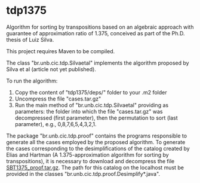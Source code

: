 # tdp1375
Algorithm for sorting by transpositions based on an algebraic approach with guarantee of approximation ratio of 1.375, conceived as part of the Ph.D. thesis of Luiz Silva.

This project requires Maven to be compiled.

The class "br.unb.cic.tdp.Silvaetal" implements the algorithm proposed by Silva et al (article not yet published).

To run the algorithm:

1. Copy the content of "tdp1375/deps/" folder to your .m2 folder
2. Uncompress the file "cases.tar.gz"
3. Run the main method of "br.unb.cic.tdp.Silvaetal" providing as parameters: the folder into which the file "cases.tar.gz" was decompressed (first parameter), then the permutation to sort (last parameter), e.g., 0,8,7,6,5,4,3,2,1.

The package "br.unb.cic.tdp.proof" contains the programs responsible to generate all the cases employed by the proposed algorithm. To generate the cases corresponding to the desimplifications of the catalog created by Elias and Hartman (A 1.375-approximation algorithm for sorting by transpositions), it is necessary to download and decompress the file [SBT1375_proof.tar.gz](https://www.dropbox.com/s/kug9x7nguyeskyk/sbt1375_proof.tar.gz?dl=0). The path for this catalog on the localhost must be provided in the classes "br.unb.cic.tdp.proof.Desimplify*.java".
